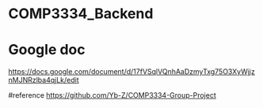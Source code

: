 # COMP3334_Backend

# Google doc
https://docs.google.com/document/d/17fVSqlVQnhAaDzmyTxg75O3XyWjjznMJNRzlba4qjLk/edit

#reference
https://github.com/Yb-Z/COMP3334-Group-Project
